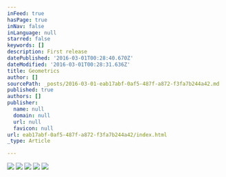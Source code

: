 ```yaml
---
inFeed: true
hasPage: true
inNav: false
inLanguage: null
starred: false
keywords: []
description: First release
datePublished: '2016-03-01T00:28:40.670Z'
dateModified: '2016-03-01T00:28:31.636Z'
title: Geometrics
author: []
sourcePath: _posts/2016-03-01-eab17abf-0af5-487f-a872-f3fa7b244a42.md
published: true
authors: []
publisher:
  name: null
  domain: null
  url: null
  favicon: null
url: eab17abf-0af5-487f-a872-f3fa7b244a42/index.html
_type: Article

---
```

![](https://the-grid-user-content.s3-us-west-2.amazonaws.com/72d518a0-11a4-4893-b519-bd7d44f3341f.jpg)
![](https://the-grid-user-content.s3-us-west-2.amazonaws.com/bc9dfa79-cb84-45a6-9550-b506cf71b102.jpg)
![](https://the-grid-user-content.s3-us-west-2.amazonaws.com/67af24ed-734b-4a54-956e-321fa5347b87.jpg)
![](https://the-grid-user-content.s3-us-west-2.amazonaws.com/4f4840f8-463d-4c34-b485-c1a0c62abe8b.jpg)
![](https://the-grid-user-content.s3-us-west-2.amazonaws.com/6528bcc1-603f-4457-a53f-b3830b04fd24.jpg)